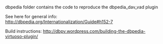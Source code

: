 dbpedia folder contains the code to reproduce the dbpedia_dav_vad plugin

See here for general info: http://dbpedia.org/Internationalization/Guide#h152-7

Build instructions: http://dbpv.wordpress.com/building-the-dbpedia-virtuoso-plugin/
